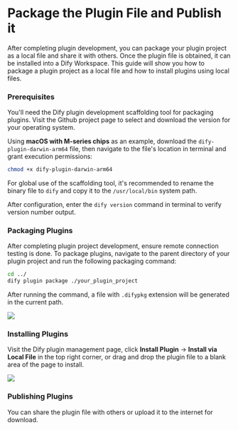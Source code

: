 # Package the Plugin File and Publish it

After completing plugin development, you can package your plugin project as a local file and share it with others. Once the plugin file is obtained, it can be installed into a Dify Workspace. This guide will show you how to package a plugin project as a local file and how to install plugins using local files.

### **Prerequisites**

You'll need the Dify plugin development scaffolding tool for packaging plugins. Visit the Github project page to select and download the version for your operating system.

Using **macOS with M-series chips** as an example, download the `dify-plugin-darwin-arm64` file, then navigate to the file's location in terminal and grant execution permissions:

```bash
chmod +x dify-plugin-darwin-arm64
```

For global use of the scaffolding tool, it's recommended to rename the binary file to `dify` and copy it to the `/usr/local/bin` system path.

After configuration, enter the `dify version` command in terminal to verify version number output.

### **Packaging Plugins**

After completing plugin project development, ensure remote connection testing is done. To package plugins, navigate to the parent directory of your plugin project and run the following packaging command:

```bash
cd ../
dify plugin package ./your_plugin_project
```

After running the command, a file with `.difypkg` extension will be generated in the current path.

![](https://assets-docs.dify.ai/2024/12/98e09c04273eace8fe6e5ac976443cca.png)

### **Installing Plugins**

Visit the Dify plugin management page, click **Install Plugin** → **Install via Local File** in the top right corner, or drag and drop the plugin file to a blank area of the page to install.

![](https://assets-docs.dify.ai/2024/12/8c31c4025a070f23455799f942b91a57.png)

### **Publishing Plugins**

You can share the plugin file with others or upload it to the internet for download.
